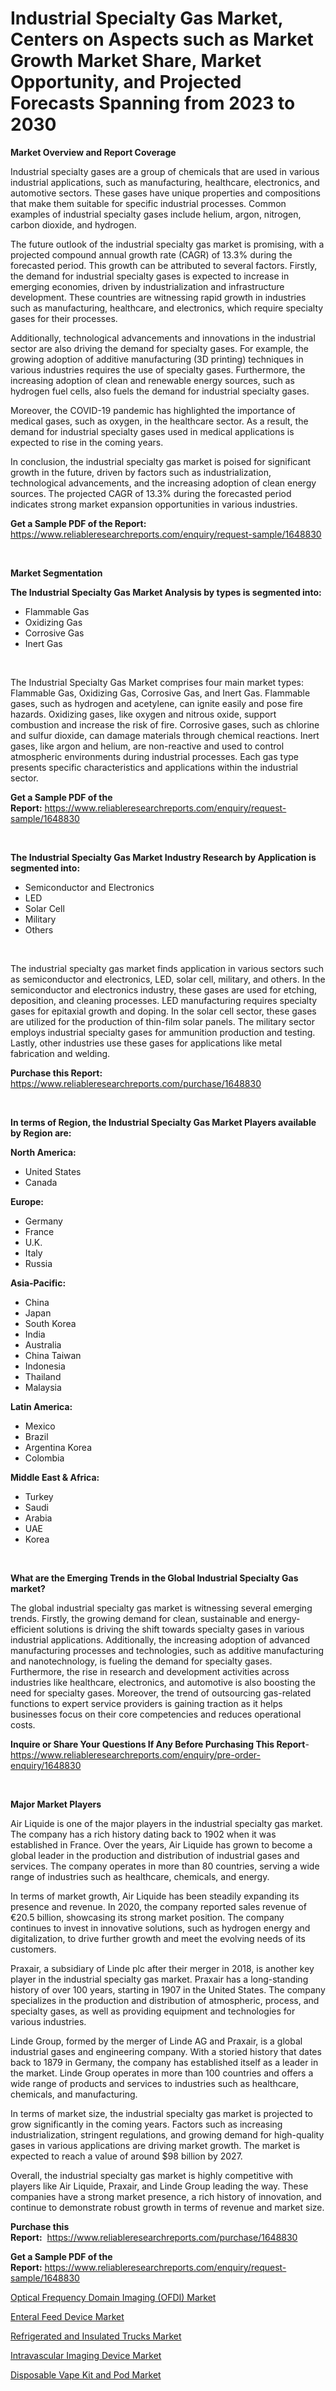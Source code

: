<p><h1>Industrial Specialty Gas Market, Centers on Aspects such as Market Growth Market Share, Market Opportunity, and Projected Forecasts Spanning from 2023 to 2030</h1></p><p><strong>Market Overview and Report Coverage</strong></p>
<p><p>Industrial specialty gases are a group of chemicals that are used in various industrial applications, such as manufacturing, healthcare, electronics, and automotive sectors. These gases have unique properties and compositions that make them suitable for specific industrial processes. Common examples of industrial specialty gases include helium, argon, nitrogen, carbon dioxide, and hydrogen.</p><p>The future outlook of the industrial specialty gas market is promising, with a projected compound annual growth rate (CAGR) of 13.3% during the forecasted period. This growth can be attributed to several factors. Firstly, the demand for industrial specialty gases is expected to increase in emerging economies, driven by industrialization and infrastructure development. These countries are witnessing rapid growth in industries such as manufacturing, healthcare, and electronics, which require specialty gases for their processes.</p><p>Additionally, technological advancements and innovations in the industrial sector are also driving the demand for specialty gases. For example, the growing adoption of additive manufacturing (3D printing) techniques in various industries requires the use of specialty gases. Furthermore, the increasing adoption of clean and renewable energy sources, such as hydrogen fuel cells, also fuels the demand for industrial specialty gases.</p><p>Moreover, the COVID-19 pandemic has highlighted the importance of medical gases, such as oxygen, in the healthcare sector. As a result, the demand for industrial specialty gases used in medical applications is expected to rise in the coming years.</p><p>In conclusion, the industrial specialty gas market is poised for significant growth in the future, driven by factors such as industrialization, technological advancements, and the increasing adoption of clean energy sources. The projected CAGR of 13.3% during the forecasted period indicates strong market expansion opportunities in various industries.</p></p>
<p><strong>Get a Sample PDF of the Report:</strong> <a href="https://www.reliableresearchreports.com/enquiry/request-sample/1648830">https://www.reliableresearchreports.com/enquiry/request-sample/1648830</a></p>
<p>&nbsp;</p>
<p><strong>Market Segmentation</strong></p>
<p><strong>The Industrial Specialty Gas Market Analysis by types is segmented into:</strong></p>
<p><ul><li>Flammable Gas</li><li>Oxidizing Gas</li><li>Corrosive Gas</li><li>Inert Gas</li></ul></p>
<p>&nbsp;</p>
<p><p>The Industrial Specialty Gas Market comprises four main market types: Flammable Gas, Oxidizing Gas, Corrosive Gas, and Inert Gas. Flammable gases, such as hydrogen and acetylene, can ignite easily and pose fire hazards. Oxidizing gases, like oxygen and nitrous oxide, support combustion and increase the risk of fire. Corrosive gases, such as chlorine and sulfur dioxide, can damage materials through chemical reactions. Inert gases, like argon and helium, are non-reactive and used to control atmospheric environments during industrial processes. Each gas type presents specific characteristics and applications within the industrial sector.</p></p>
<p><strong>Get a Sample PDF of the Report:</strong>&nbsp;<a href="https://www.reliableresearchreports.com/enquiry/request-sample/1648830">https://www.reliableresearchreports.com/enquiry/request-sample/1648830</a></p>
<p>&nbsp;</p>
<p><strong>The Industrial Specialty Gas Market Industry Research by Application is segmented into:</strong></p>
<p><ul><li>Semiconductor and Electronics</li><li>LED</li><li>Solar Cell</li><li>Military</li><li>Others</li></ul></p>
<p>&nbsp;</p>
<p><p>The industrial specialty gas market finds application in various sectors such as semiconductor and electronics, LED, solar cell, military, and others. In the semiconductor and electronics industry, these gases are used for etching, deposition, and cleaning processes. LED manufacturing requires specialty gases for epitaxial growth and doping. In the solar cell sector, these gases are utilized for the production of thin-film solar panels. The military sector employs industrial specialty gases for ammunition production and testing. Lastly, other industries use these gases for applications like metal fabrication and welding.</p></p>
<p><strong>Purchase this Report:</strong>&nbsp; <a href="https://www.reliableresearchreports.com/purchase/1648830">https://www.reliableresearchreports.com/purchase/1648830</a></p>
<p>&nbsp;</p>
<p><strong>In terms of Region, the Industrial Specialty Gas Market Players available by Region are:</strong></p>
<p>
    <p> <strong> North America: </strong>
        <ul>
            <li>United States</li>
            <li>Canada</li>
        </ul>
        </p> 
    <p> <strong> Europe: </strong>
        <ul>
            <li>Germany</li>
            <li>France</li>
            <li>U.K.</li>
            <li>Italy</li>
            <li>Russia</li>
        </ul>
        </p> 
    <p> <strong> Asia-Pacific: </strong>
        <ul>
            <li>China</li>
            <li>Japan</li>
            <li>South Korea</li>
            <li>India</li>
            <li>Australia</li>
            <li>China Taiwan</li>
            <li>Indonesia</li>
            <li>Thailand</li>
            <li>Malaysia</li>
        </ul>
        </p> 
    <p> <strong> Latin America: </strong>
        <ul>
            <li>Mexico</li>
            <li>Brazil</li>
            <li>Argentina Korea</li>
            <li>Colombia</li>
        </ul>
        </p> 
    <p> <strong> Middle East & Africa: </strong>
        <ul>
            <li>Turkey</li>
            <li>Saudi</li>
            <li>Arabia</li>
            <li>UAE</li>
            <li>Korea</li>
        </ul>
    </p>
    </p>
<p>&nbsp;</p>
<p><strong>What are the Emerging Trends in the Global Industrial Specialty Gas market?</strong></p>
<p><p>The global industrial specialty gas market is witnessing several emerging trends. Firstly, the growing demand for clean, sustainable and energy-efficient solutions is driving the shift towards specialty gases in various industrial applications. Additionally, the increasing adoption of advanced manufacturing processes and technologies, such as additive manufacturing and nanotechnology, is fueling the demand for specialty gases. Furthermore, the rise in research and development activities across industries like healthcare, electronics, and automotive is also boosting the need for specialty gases. Moreover, the trend of outsourcing gas-related functions to expert service providers is gaining traction as it helps businesses focus on their core competencies and reduces operational costs.</p></p>
<p><strong>Inquire or Share Your Questions If Any Before Purchasing This Report</strong>- <a href="https://www.reliableresearchreports.com/enquiry/pre-order-enquiry/1648830">https://www.reliableresearchreports.com/enquiry/pre-order-enquiry/1648830</a></p>
<p>&nbsp;</p>
<p><strong>Major Market Players</strong></p>
<p><p>Air Liquide is one of the major players in the industrial specialty gas market. The company has a rich history dating back to 1902 when it was established in France. Over the years, Air Liquide has grown to become a global leader in the production and distribution of industrial gases and services. The company operates in more than 80 countries, serving a wide range of industries such as healthcare, chemicals, and energy.</p><p>In terms of market growth, Air Liquide has been steadily expanding its presence and revenue. In 2020, the company reported sales revenue of €20.5 billion, showcasing its strong market position. The company continues to invest in innovative solutions, such as hydrogen energy and digitalization, to drive further growth and meet the evolving needs of its customers.</p><p>Praxair, a subsidiary of Linde plc after their merger in 2018, is another key player in the industrial specialty gas market. Praxair has a long-standing history of over 100 years, starting in 1907 in the United States. The company specializes in the production and distribution of atmospheric, process, and specialty gases, as well as providing equipment and technologies for various industries.</p><p>Linde Group, formed by the merger of Linde AG and Praxair, is a global industrial gases and engineering company. With a storied history that dates back to 1879 in Germany, the company has established itself as a leader in the market. Linde Group operates in more than 100 countries and offers a wide range of products and services to industries such as healthcare, chemicals, and manufacturing.</p><p>In terms of market size, the industrial specialty gas market is projected to grow significantly in the coming years. Factors such as increasing industrialization, stringent regulations, and growing demand for high-quality gases in various applications are driving market growth. The market is expected to reach a value of around $98 billion by 2027.</p><p>Overall, the industrial specialty gas market is highly competitive with players like Air Liquide, Praxair, and Linde Group leading the way. These companies have a strong market presence, a rich history of innovation, and continue to demonstrate robust growth in terms of revenue and market size.</p></p>
<p><strong>Purchase this Report:</strong>&nbsp;&nbsp;<a href="https://www.reliableresearchreports.com/purchase/1648830">https://www.reliableresearchreports.com/purchase/1648830</a></p>
<p></p>
<p><strong>Get a Sample PDF of the Report:</strong>&nbsp;<a href="https://www.reliableresearchreports.com/enquiry/request-sample/1648830">https://www.reliableresearchreports.com/enquiry/request-sample/1648830</a></p>
<p><p><a href="https://www.linkedin.com/pulse/optical-frequency-domain-imaging-ofdi-market-insights-players-el4pe/">Optical Frequency Domain Imaging (OFDI) Market</a></p><p><a href="https://medium.com/@isomgleason/enteral-feed-device-market-size-market-outlook-and-market-forecast-2023-to-2030-7f5a31518d76">Enteral Feed Device Market</a></p><p><a href="https://github.com/Chiragrp24/Market-Research-Report-List-1/blob/main/refrigerated-and-insulated-trucks-market.md">Refrigerated and Insulated Trucks Market</a></p><p><a href="https://www.linkedin.com/pulse/intravascular-imaging-device-market-challenges-opportunities-cgcbe/">Intravascular Imaging Device Market</a></p><p><a href="https://github.com/Chiragrp23/Market-Research-Report-List-1/blob/main/disposable-vape-kit-and-pod-market.md">Disposable Vape Kit and Pod Market</a></p></p>